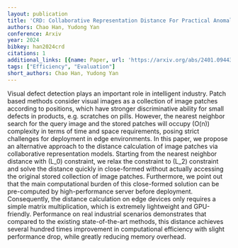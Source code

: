 ```yaml
---
layout: publication
title: 'CRD: Collaborative Representation Distance For Practical Anomaly Detection'
authors: Chao Han, Yudong Yan
conference: Arxiv
year: 2024
bibkey: han2024crd
citations: 1
additional_links: [{name: Paper, url: 'https://arxiv.org/abs/2401.09443'}]
tags: ["Efficiency", "Evaluation"]
short_authors: Chao Han, Yudong Yan
---
```

Visual defect detection plays an important role in intelligent industry.
Patch based methods consider visual images as a collection of image patches
according to positions, which have stronger discriminative ability for small
defects in products, e.g. scratches on pills. However, the nearest neighbor
search for the query image and the stored patches will occupy \(O(n)\) complexity
in terms of time and space requirements, posing strict challenges for
deployment in edge environments. In this paper, we propose an alternative
approach to the distance calculation of image patches via collaborative
representation models. Starting from the nearest neighbor distance with \(L_0\)
constraint, we relax the constraint to \(L_2\) constraint and solve the distance
quickly in close-formed without actually accessing the original stored
collection of image patches. Furthermore, we point out that the main
computational burden of this close-formed solution can be pre-computed by
high-performance server before deployment. Consequently, the distance
calculation on edge devices only requires a simple matrix multiplication, which
is extremely lightweight and GPU-friendly. Performance on real industrial
scenarios demonstrates that compared to the existing state-of-the-art methods,
this distance achieves several hundred times improvement in computational
efficiency with slight performance drop, while greatly reducing memory
overhead.